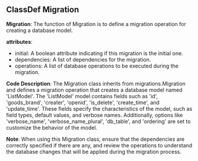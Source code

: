 ## ClassDef Migration
**Migration**: The function of Migration is to define a migration operation for creating a database model.

**attributes**:
- initial: A boolean attribute indicating if this migration is the initial one.
- dependencies: A list of dependencies for the migration.
- operations: A list of database operations to be executed during the migration.

**Code Description**:
The Migration class inherits from migrations.Migration and defines a migration operation that creates a database model named 'ListModel'. The 'ListModel' model contains fields such as 'id', 'goods_brand', 'creater', 'openid', 'is_delete', 'create_time', and 'update_time'. These fields specify the characteristics of the model, such as field types, default values, and verbose names. Additionally, options like 'verbose_name', 'verbose_name_plural', 'db_table', and 'ordering' are set to customize the behavior of the model.

**Note**: When using this Migration class, ensure that the dependencies are correctly specified if there are any, and review the operations to understand the database changes that will be applied during the migration process.
